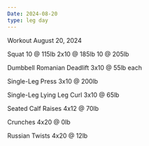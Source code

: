 ```yaml
---
Date: 2024-08-20
type: leg day
---
```

Workout August 20, 2024

Squat
10 @ 115lb
2x10 @ 185lb
10 @ 205lb

Dumbbell Romanian Deadlift
3x10 @ 55lb each

Single-Leg Press
3x10 @ 200lb

Single-Leg Lying Leg Curl
3x10 @ 65lb

Seated Calf Raises
4x12 @ 70lb

Crunches
4x20 @ 0lb

Russian Twists
4x20 @ 12lb